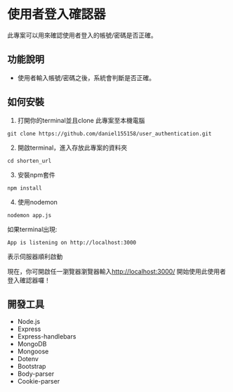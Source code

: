 # 使用者登入確認器
此專案可以用來確認使用者登入的帳號/密碼是否正確。

## 功能說明
* 使用者輸入帳號/密碼之後，系統會判斷是否正確。

## 如何安裝
1. 打開你的terminal並且clone 此專案至本機電腦
```
git clone https://github.com/daniel155158/user_authentication.git
```
2. 開啟terminal，進入存放此專案的資料夾
```
cd shorten_url
```
3. 安裝npm套件
```
npm install
```
4. 使用nodemon
```
nodemon app.js
```
如果terminal出現: 
```
App is listening on http://localhost:3000
```
表示伺服器順利啟動

現在，你可開啟任一瀏覽器瀏覽器輸入[http://localhost:3000/](http://localhost:3000/) 開始使用此使用者登入確認器囉！
## 開發工具
* Node.js
* Express
* Express-handlebars 
* MongoDB
* Mongoose
* Dotenv
* Bootstrap
* Body-parser
* Cookie-parser